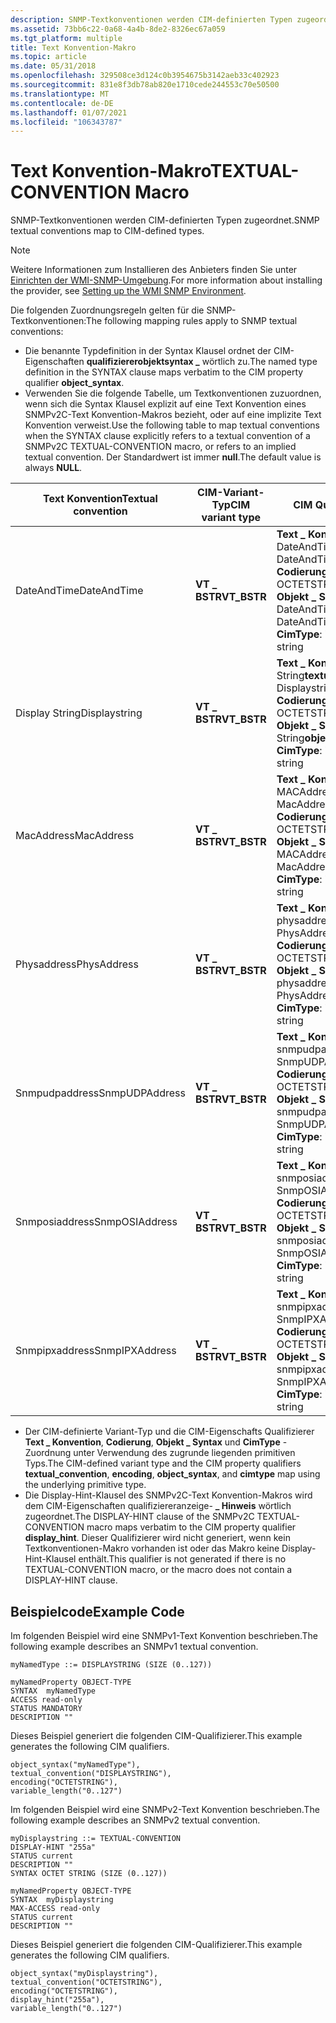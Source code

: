 ```yaml
---
description: SNMP-Textkonventionen werden CIM-definierten Typen zugeordnet.
ms.assetid: 73bb6c22-0a68-4a4b-8de2-8326ec67a059
ms.tgt_platform: multiple
title: Text Konvention-Makro
ms.topic: article
ms.date: 05/31/2018
ms.openlocfilehash: 329508ce3d124c0b3954675b3142aeb33c402923
ms.sourcegitcommit: 831e8f3db78ab820e1710cede244553c70e50500
ms.translationtype: MT
ms.contentlocale: de-DE
ms.lasthandoff: 01/07/2021
ms.locfileid: "106343787"
---
```

# <a name="textual-convention-macro"></a><span data-ttu-id="57124-103">Text Konvention-Makro</span><span class="sxs-lookup"><span data-stu-id="57124-103">TEXTUAL-CONVENTION Macro</span></span>

<span data-ttu-id="57124-104">SNMP-Textkonventionen werden CIM-definierten Typen zugeordnet.</span><span class="sxs-lookup"><span data-stu-id="57124-104">SNMP textual conventions map to CIM-defined types.</span></span>

> [!Note]  
> <span data-ttu-id="57124-105">Weitere Informationen zum Installieren des Anbieters finden Sie unter [Einrichten der WMI-SNMP-Umgebung](setting-up-the-wmi-snmp-environment.md).</span><span class="sxs-lookup"><span data-stu-id="57124-105">For more information about installing the provider, see [Setting up the WMI SNMP Environment](setting-up-the-wmi-snmp-environment.md).</span></span>

 

<span data-ttu-id="57124-106">Die folgenden Zuordnungsregeln gelten für die SNMP-Textkonventionen:</span><span class="sxs-lookup"><span data-stu-id="57124-106">The following mapping rules apply to SNMP textual conventions:</span></span>

-   <span data-ttu-id="57124-107">Die benannte Typdefinition in der Syntax Klausel ordnet der CIM-Eigenschaften **qualifiziererobjektsyntax \_** wörtlich zu.</span><span class="sxs-lookup"><span data-stu-id="57124-107">The named type definition in the SYNTAX clause maps verbatim to the CIM property qualifier **object\_syntax**.</span></span>
-   <span data-ttu-id="57124-108">Verwenden Sie die folgende Tabelle, um Textkonventionen zuzuordnen, wenn sich die Syntax Klausel explizit auf eine Text Konvention eines SNMPv2C-Text Konvention-Makros bezieht, oder auf eine implizite Text Konvention verweist.</span><span class="sxs-lookup"><span data-stu-id="57124-108">Use the following table to map textual conventions when the SYNTAX clause explicitly refers to a textual convention of a SNMPv2C TEXTUAL-CONVENTION macro, or refers to an implied textual convention.</span></span> <span data-ttu-id="57124-109">Der Standardwert ist immer **null**.</span><span class="sxs-lookup"><span data-stu-id="57124-109">The default value is always **NULL**.</span></span>



| <span data-ttu-id="57124-110">Text Konvention</span><span class="sxs-lookup"><span data-stu-id="57124-110">Textual convention</span></span> | <span data-ttu-id="57124-111">CIM-Variant-Typ</span><span class="sxs-lookup"><span data-stu-id="57124-111">CIM variant type</span></span> | <span data-ttu-id="57124-112">CIM Qualifizierer</span><span class="sxs-lookup"><span data-stu-id="57124-112">CIM qualifier</span></span>                                                                                                                                                        |
|--------------------|------------------|----------------------------------------------------------------------------------------------------------------------------------------------------------------------|
| <span data-ttu-id="57124-113">DateAndTime</span><span class="sxs-lookup"><span data-stu-id="57124-113">DateAndTime</span></span>        | <span data-ttu-id="57124-114">**VT \_ BSTR**</span><span class="sxs-lookup"><span data-stu-id="57124-114">**VT\_BSTR**</span></span>     | <span data-ttu-id="57124-115">**Text \_ Konvention**: DateAndTime</span><span class="sxs-lookup"><span data-stu-id="57124-115">**textual\_convention**: DateAndTime</span></span><br/> <span data-ttu-id="57124-116">**Codierung**: octetstring</span><span class="sxs-lookup"><span data-stu-id="57124-116">**encoding**: OCTETSTRING</span></span><br/> <span data-ttu-id="57124-117">**Objekt \_ Syntax**: DateAndTime</span><span class="sxs-lookup"><span data-stu-id="57124-117">**object\_syntax**: DateAndTime</span></span><br/> <span data-ttu-id="57124-118">**CimType**: Zeichenfolge</span><span class="sxs-lookup"><span data-stu-id="57124-118">**cimtype**: string</span></span><br/>       |
| <span data-ttu-id="57124-119">Display String</span><span class="sxs-lookup"><span data-stu-id="57124-119">Displaystring</span></span>      | <span data-ttu-id="57124-120">**VT \_ BSTR**</span><span class="sxs-lookup"><span data-stu-id="57124-120">**VT\_BSTR**</span></span>     | <span data-ttu-id="57124-121">**Text \_ Konvention**: Display String</span><span class="sxs-lookup"><span data-stu-id="57124-121">**textual\_convention**: Displaystring</span></span><br/> <span data-ttu-id="57124-122">**Codierung**: octetstring</span><span class="sxs-lookup"><span data-stu-id="57124-122">**encoding**: OCTETSTRING</span></span><br/> <span data-ttu-id="57124-123">**Objekt \_ Syntax**: Display String</span><span class="sxs-lookup"><span data-stu-id="57124-123">**object\_syntax**: Displaystring</span></span><br/> <span data-ttu-id="57124-124">**CimType**: Zeichenfolge</span><span class="sxs-lookup"><span data-stu-id="57124-124">**cimtype**: string</span></span><br/>   |
| <span data-ttu-id="57124-125">MacAddress</span><span class="sxs-lookup"><span data-stu-id="57124-125">MacAddress</span></span>         | <span data-ttu-id="57124-126">**VT \_ BSTR**</span><span class="sxs-lookup"><span data-stu-id="57124-126">**VT\_BSTR**</span></span>     | <span data-ttu-id="57124-127">**Text \_ Konvention**: MACAddress</span><span class="sxs-lookup"><span data-stu-id="57124-127">**textual\_convention**: MacAddress</span></span><br/> <span data-ttu-id="57124-128">**Codierung**: octetstring</span><span class="sxs-lookup"><span data-stu-id="57124-128">**encoding**: OCTETSTRING</span></span><br/> <span data-ttu-id="57124-129">**Objekt \_ Syntax**: MACAddress</span><span class="sxs-lookup"><span data-stu-id="57124-129">**object\_syntax**: MacAddress</span></span><br/> <span data-ttu-id="57124-130">**CimType**: Zeichenfolge</span><span class="sxs-lookup"><span data-stu-id="57124-130">**cimtype**: string</span></span><br/>         |
| <span data-ttu-id="57124-131">Physaddress</span><span class="sxs-lookup"><span data-stu-id="57124-131">PhysAddress</span></span>        | <span data-ttu-id="57124-132">**VT \_ BSTR**</span><span class="sxs-lookup"><span data-stu-id="57124-132">**VT\_BSTR**</span></span>     | <span data-ttu-id="57124-133">**Text \_ Konvention**: physaddress</span><span class="sxs-lookup"><span data-stu-id="57124-133">**textual\_convention**: PhysAddress</span></span><br/> <span data-ttu-id="57124-134">**Codierung**: octetstring</span><span class="sxs-lookup"><span data-stu-id="57124-134">**encoding**: OCTETSTRING</span></span><br/> <span data-ttu-id="57124-135">**Objekt \_ Syntax**: physaddress</span><span class="sxs-lookup"><span data-stu-id="57124-135">**object\_syntax**: PhysAddress</span></span><br/> <span data-ttu-id="57124-136">**CimType**: Zeichenfolge</span><span class="sxs-lookup"><span data-stu-id="57124-136">**cimtype**: string</span></span><br/>       |
| <span data-ttu-id="57124-137">Snmpudpaddress</span><span class="sxs-lookup"><span data-stu-id="57124-137">SnmpUDPAddress</span></span>     | <span data-ttu-id="57124-138">**VT \_ BSTR**</span><span class="sxs-lookup"><span data-stu-id="57124-138">**VT\_BSTR**</span></span>     | <span data-ttu-id="57124-139">**Text \_ Konvention**: snmpudpaddress</span><span class="sxs-lookup"><span data-stu-id="57124-139">**textual\_convention**: SnmpUDPAddress</span></span><br/> <span data-ttu-id="57124-140">**Codierung**: octetstring</span><span class="sxs-lookup"><span data-stu-id="57124-140">**encoding**: OCTETSTRING</span></span><br/> <span data-ttu-id="57124-141">**Objekt \_ Syntax**: snmpudpaddress</span><span class="sxs-lookup"><span data-stu-id="57124-141">**object\_syntax**: SnmpUDPAddress</span></span><br/> <span data-ttu-id="57124-142">**CimType**: Zeichenfolge</span><span class="sxs-lookup"><span data-stu-id="57124-142">**cimtype**: string</span></span><br/> |
| <span data-ttu-id="57124-143">Snmposiaddress</span><span class="sxs-lookup"><span data-stu-id="57124-143">SnmpOSIAddress</span></span>     | <span data-ttu-id="57124-144">**VT \_ BSTR**</span><span class="sxs-lookup"><span data-stu-id="57124-144">**VT\_BSTR**</span></span>     | <span data-ttu-id="57124-145">**Text \_ Konvention**: snmposiaddress</span><span class="sxs-lookup"><span data-stu-id="57124-145">**textual\_convention**: SnmpOSIAddress</span></span><br/> <span data-ttu-id="57124-146">**Codierung**: octetstring</span><span class="sxs-lookup"><span data-stu-id="57124-146">**encoding**: OCTETSTRING</span></span><br/> <span data-ttu-id="57124-147">**Objekt \_ Syntax**: snmposiaddress</span><span class="sxs-lookup"><span data-stu-id="57124-147">**object\_syntax**: SnmpOSIAddress</span></span><br/> <span data-ttu-id="57124-148">**CimType**: Zeichenfolge</span><span class="sxs-lookup"><span data-stu-id="57124-148">**cimtype**: string</span></span><br/> |
| <span data-ttu-id="57124-149">Snmpipxaddress</span><span class="sxs-lookup"><span data-stu-id="57124-149">SnmpIPXAddress</span></span>     | <span data-ttu-id="57124-150">**VT \_ BSTR**</span><span class="sxs-lookup"><span data-stu-id="57124-150">**VT\_BSTR**</span></span>     | <span data-ttu-id="57124-151">**Text \_ Konvention**: snmpipxaddress</span><span class="sxs-lookup"><span data-stu-id="57124-151">**textual\_convention**: SnmpIPXAddress</span></span><br/> <span data-ttu-id="57124-152">**Codierung**: octetstring</span><span class="sxs-lookup"><span data-stu-id="57124-152">**encoding**: OCTETSTRING</span></span><br/> <span data-ttu-id="57124-153">**Objekt \_ Syntax**: snmpipxaddress</span><span class="sxs-lookup"><span data-stu-id="57124-153">**object\_syntax**: SnmpIPXAddress</span></span><br/> <span data-ttu-id="57124-154">**CimType**: Zeichenfolge</span><span class="sxs-lookup"><span data-stu-id="57124-154">**cimtype**: string</span></span><br/> |



 

-   <span data-ttu-id="57124-155">Der CIM-definierte Variant-Typ und die CIM-Eigenschafts Qualifizierer **Text \_ Konvention**, **Codierung**, **Objekt \_ Syntax** und **CimType** -Zuordnung unter Verwendung des zugrunde liegenden primitiven Typs.</span><span class="sxs-lookup"><span data-stu-id="57124-155">The CIM-defined variant type and the CIM property qualifiers **textual\_convention**, **encoding**, **object\_syntax**, and **cimtype** map using the underlying primitive type.</span></span>
-   <span data-ttu-id="57124-156">Die Display-Hint-Klausel des SNMPv2C-Text Konvention-Makros wird dem CIM-Eigenschaften qualifiziereranzeige- **\_ Hinweis** wörtlich zugeordnet.</span><span class="sxs-lookup"><span data-stu-id="57124-156">The DISPLAY-HINT clause of the SNMPv2C TEXTUAL-CONVENTION macro maps verbatim to the CIM property qualifier **display\_hint**.</span></span> <span data-ttu-id="57124-157">Dieser Qualifizierer wird nicht generiert, wenn kein Textkonventionen-Makro vorhanden ist oder das Makro keine Display-Hint-Klausel enthält.</span><span class="sxs-lookup"><span data-stu-id="57124-157">This qualifier is not generated if there is no TEXTUAL-CONVENTION macro, or the macro does not contain a DISPLAY-HINT clause.</span></span>

## <a name="example-code"></a><span data-ttu-id="57124-158">Beispielcode</span><span class="sxs-lookup"><span data-stu-id="57124-158">Example Code</span></span>

<span data-ttu-id="57124-159">Im folgenden Beispiel wird eine SNMPv1-Text Konvention beschrieben.</span><span class="sxs-lookup"><span data-stu-id="57124-159">The following example describes an SNMPv1 textual convention.</span></span>

``` syntax
myNamedType ::= DISPLAYSTRING (SIZE (0..127))

myNamedProperty OBJECT-TYPE
SYNTAX  myNamedType
ACCESS read-only
STATUS MANDATORY
DESCRIPTION ""
```

<span data-ttu-id="57124-160">Dieses Beispiel generiert die folgenden CIM-Qualifizierer.</span><span class="sxs-lookup"><span data-stu-id="57124-160">This example generates the following CIM qualifiers.</span></span>

``` syntax
object_syntax("myNamedType"),
textual_convention("DISPLAYSTRING"),
encoding("OCTETSTRING"),
variable_length("0..127")
```

<span data-ttu-id="57124-161">Im folgenden Beispiel wird eine SNMPv2-Text Konvention beschrieben.</span><span class="sxs-lookup"><span data-stu-id="57124-161">The following example describes an SNMPv2 textual convention.</span></span>

``` syntax
myDisplaystring ::= TEXTUAL-CONVENTION
DISPLAY-HINT "255a"
STATUS current
DESCRIPTION "" 
SYNTAX OCTET STRING (SIZE (0..127))

myNamedProperty OBJECT-TYPE
SYNTAX  myDisplaystring
MAX-ACCESS read-only
STATUS current
DESCRIPTION ""
```

<span data-ttu-id="57124-162">Dieses Beispiel generiert die folgenden CIM-Qualifizierer.</span><span class="sxs-lookup"><span data-stu-id="57124-162">This example generates the following CIM qualifiers.</span></span>

``` syntax
object_syntax("myDisplaystring"),
textual_convention("OCTETSTRING"),
encoding("OCTETSTRING"),
display_hint("255a"),
variable_length("0..127")
```

 

 




